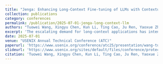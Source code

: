```yaml
---
title: "Jenga: Enhancing Long-Context Fine-tuning of LLMs with Contextual Token Sparsity"
collection: publications
category: conferences
permalink: /publication/2025-07-01-jenga-long-context-llm
authors: "Tuowei Wang, Xingyu Chen, Kun Li, Ting Cao, Ju Ren, Yaoxue Zhang"
excerpt: 'The escalating demand for long-context applications has intensified the necessity of extending the LLM context windows. Despite recent fine-tuning approaches successfully expanding context lengths, their high memory footprints, especially for activations, present a critical practical limitation. Current parameter-efficient fine-tuning methods prioritize reducing parameter update overhead over addressing activation memory constraints. Similarly, existing sparsity mechanisms improve computational efficiency but overlook activation memory optimization due to the phenomenon of Shadowy Activation. In this paper, we propose JENGA, the first LLM fine-tuning system that explores and exploits a new token-level sparsity mechanism inherent in long-context scenarios, termed Contextual Token Sparsity. JENGA minimizes redundant token involvement by assessing the informativeness of token embeddings while preserving model accuracy. Specifically, JENGA introduces three key techniques: (1) Token Elimination, dynamically identifying and excluding redundant tokens across varying inputs and layers. (2) Pattern Prediction, utilizing well-trained predictors to approximate token sparsity patterns with minimal overhead. (3) Kernel Optimization, employing permutation-free and segment-based strategies to boost system performance. We implement JENGA as an end-to-end fine-tuning system compatible with various LLM architectures and other optimization techniques. Comprehensive evaluations demonstrate that JENGA reduces memory consumption by up to 1.93× and achieves up to 1.36× speedups, outperforming state-of-the-art fine-tuning systems.'
date: 2025-07-01
venue: "USENIX Annual Technical Conference (ATC)"
paperurl: 'https://www.usenix.org/conference/atc25/presentation/wang-tuowei'
slideurl: 'https://www.usenix.org/sites/default/files/conference/protected-files/atc25_slides_wang_tuowei.pdf'
citation: 'Tuowei Wang, Xingyu Chen, Kun Li, Ting Cao, Ju Ren, Yaoxue Zhang. (2025). "Jenga: Enhancing Long-Context Fine-tuning of LLMs with Contextual Token Sparsity." <i>ATC</i>.'
---
```

